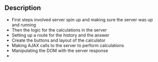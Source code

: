 ## Description

- First steps involved server spin up and making sure the server was up and running
- Then the logic for the calculations in the server
- Setting up a route for the history and the answer
- Create the buttons and layout of the calculator
- Making AJAX calls to the server to perform calculations
- Manipulating the DOM with the server response
- 